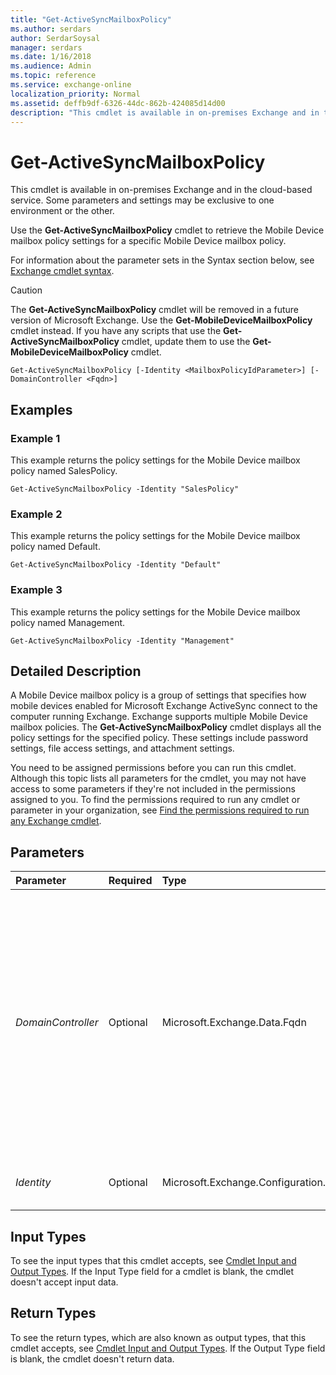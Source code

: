 ```yaml
---
title: "Get-ActiveSyncMailboxPolicy"
ms.author: serdars
author: SerdarSoysal
manager: serdars
ms.date: 1/16/2018
ms.audience: Admin
ms.topic: reference
ms.service: exchange-online
localization_priority: Normal
ms.assetid: deffb9df-6326-44dc-862b-424085d14d00
description: "This cmdlet is available in on-premises Exchange and in the cloud-based service. Some parameters and settings may be exclusive to one environment or the other."
---
```


# Get-ActiveSyncMailboxPolicy

This cmdlet is available in on-premises Exchange and in the cloud-based service. Some parameters and settings may be exclusive to one environment or the other. 
  
Use the **Get-ActiveSyncMailboxPolicy** cmdlet to retrieve the Mobile Device mailbox policy settings for a specific Mobile Device mailbox policy.
  
For information about the parameter sets in the Syntax section below, see [Exchange cmdlet syntax](https://technet.microsoft.com/library/bb123552.aspx). 
  
> [!CAUTION]
> The **Get-ActiveSyncMailboxPolicy** cmdlet will be removed in a future version of Microsoft Exchange. Use the **Get-MobileDeviceMailboxPolicy** cmdlet instead. If you have any scripts that use the **Get-ActiveSyncMailboxPolicy** cmdlet, update them to use the **Get-MobileDeviceMailboxPolicy** cmdlet.
  
```
Get-ActiveSyncMailboxPolicy [-Identity <MailboxPolicyIdParameter>] [-DomainController <Fqdn>]

```

## Examples
<a name="Examples"> </a>

### Example 1

This example returns the policy settings for the Mobile Device mailbox policy named SalesPolicy.
  
```
Get-ActiveSyncMailboxPolicy -Identity "SalesPolicy"
```

### Example 2

This example returns the policy settings for the Mobile Device mailbox policy named Default.
  
```
Get-ActiveSyncMailboxPolicy -Identity "Default"
```

### Example 3

This example returns the policy settings for the Mobile Device mailbox policy named Management.
  
```
Get-ActiveSyncMailboxPolicy -Identity "Management"
```

## Detailed Description
<a name="DetailedDescription"> </a>

A Mobile Device mailbox policy is a group of settings that specifies how mobile devices enabled for Microsoft Exchange ActiveSync connect to the computer running Exchange. Exchange supports multiple Mobile Device mailbox policies. The **Get-ActiveSyncMailboxPolicy** cmdlet displays all the policy settings for the specified policy. These settings include password settings, file access settings, and attachment settings.
  
You need to be assigned permissions before you can run this cmdlet. Although this topic lists all parameters for the cmdlet, you may not have access to some parameters if they're not included in the permissions assigned to you. To find the permissions required to run any cmdlet or parameter in your organization, see [Find the permissions required to run any Exchange cmdlet](https://technet.microsoft.com/library/mt432940.aspx).
  
## Parameters
<a name="DetailedDescription"> </a>

|**Parameter**|**Required**|**Type**|**Description**|
|:-----|:-----|:-----|:-----|
| _DomainController_ <br/> |Optional  <br/> |Microsoft.Exchange.Data.Fqdn  <br/> |This parameter is available only in on-premises Exchange.  <br/> The  _DomainController_ parameter specifies the domain controller that's used by this cmdlet to read data from or write data to Active Directory. You identify the domain controller by its fully qualified domain name (FQDN). For example, `dc01.contoso.com`.  <br/> |
| _Identity_ <br/> |Optional  <br/> |Microsoft.Exchange.Configuration.Tasks.MailboxPolicyIdParameter  <br/> |The  _Identity_ parameter specifies the policy name. <br/> |
   
## Input Types
<a name="InputTypes"> </a>

To see the input types that this cmdlet accepts, see [Cmdlet Input and Output Types](http://go.microsoft.com/fwlink/p/?linkId=616387). If the Input Type field for a cmdlet is blank, the cmdlet doesn't accept input data. 
  
## Return Types
<a name="ReturnTypes"> </a>

To see the return types, which are also known as output types, that this cmdlet accepts, see [Cmdlet Input and Output Types](http://go.microsoft.com/fwlink/p/?linkId=616387). If the Output Type field is blank, the cmdlet doesn't return data. 
  

